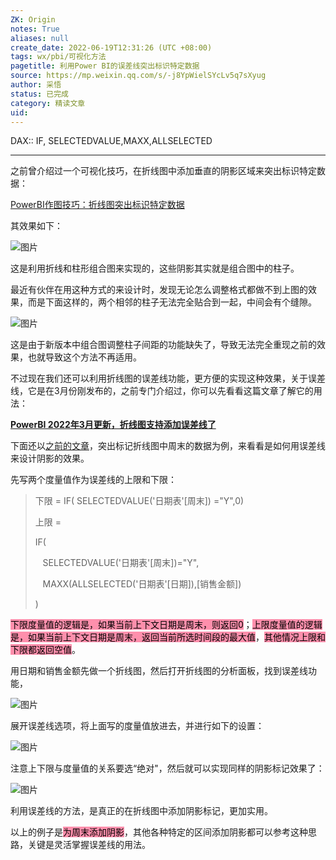 ```yaml
---
ZK: Origin
notes: True
aliases: null
create_date: 2022-06-19T12:31:26 (UTC +08:00)
tags: wx/pbi/可视化方法
pagetitle: 利用Power BI的误差线突出标识特定数据
source: https://mp.weixin.qq.com/s/-j8YpWielSYcLv5q7sXyug
author: 采悟
status: 已完成
category: 精读文章
uid: 
---
```


DAX:: IF, SELECTEDVALUE,MAXX,ALLSELECTED

---

之前曾介绍过一个可视化技巧，在折线图中添加垂直的阴影区域来突出标识特定数据：  

[PowerBI作图技巧：折线图突出标识特定数据](http://mp.weixin.qq.com/s?__biz=MzA4MzQwMjY4MA==&mid=2484068536&idx=1&sn=ada48acc8cfa143660fb749c68caa808&chksm=8e0c4a6fb97bc379ac2dc0552fa46326c6d8cd94124b7303f2532b2ed9e4beb3c4c9fe1baec1&scene=21#wechat_redirect)  

其效果如下：  

![图片](https://mmbiz.qpic.cn/mmbiz_png/aHEbZtANQJMC9ReMPszcD1F27Yn46TQKYKsOM5JaC1NswWeuEQyd0yv5ibP2ljI2cGLvdxdq2shibGkibbu8uyyBw/640?wx_fmt=jpeg&wxfrom=5&wx_lazy=1&wx_co=1)

这是利用折线和柱形组合图来实现的，这些阴影其实就是组合图中的柱子。

最近有伙伴在用这种方式的来设计时，发现无论怎么调整格式都做不到上图的效果，而是下面这样的，两个相邻的柱子无法完全贴合到一起，中间会有个缝隙。

![图片](https://mmbiz.qpic.cn/mmbiz_png/aHEbZtANQJPtJqPCmPPTn0EC7W4Oz6kZ2lFib36qJf6ibNHSXU5xxlHqZib7p5f27ev3GOHIQTjia0yqBH8oYs04Rg/640?wx_fmt=png&wxfrom=5&wx_lazy=1&wx_co=1)

这是由于新版本中组合图调整柱子间距的功能缺失了，导致无法完全重现之前的效果，也就导致这个方法不再适用。

不过现在我们还可以利用折线图的误差线功能，更方便的实现这种效果，关于误差线，它是在3月份刚发布的，之前专门介绍过，你可以先看看这篇文章了解它的用法：

[**PowerBI 2022年3月更新，折线图支持添加误差线了**](http://mp.weixin.qq.com/s?__biz=MzA4MzQwMjY4MA==&mid=2484079538&idx=1&sn=db3d9ce423d4c771891cd86e586fb9c6&chksm=8e13a165b9642873e5162a3b25f7ad2bd1b0e04e0f572cc77fc7195642806869e545cfd74e7e&scene=21#wechat_redirect)  

下面还以[之前的文章](http://mp.weixin.qq.com/s?__biz=MzA4MzQwMjY4MA==&mid=2484068536&idx=1&sn=ada48acc8cfa143660fb749c68caa808&chksm=8e0c4a6fb97bc379ac2dc0552fa46326c6d8cd94124b7303f2532b2ed9e4beb3c4c9fe1baec1&scene=21#wechat_redirect)，突出标记折线图中周末的数据为例，来看看是如何用误差线来设计阴影的效果。

先写两个度量值作为误差线的上限和下限：  

> 下限 = IF( SELECTEDVALUE('日期表'\[周末\]) ="Y",0)
> 
> 上限 =
> 
> IF(
> 
>    SELECTEDVALUE('日期表'\[周末\])="Y",
> 
>    MAXX(ALLSELECTED('日期表'\[日期\]),\[销售金额\])
> 
> )

<mark style="background: #FF5582A6;">下限度量值的逻辑是，如果当前上下文日期是周末，则返回0</mark>；<mark style="background: #FF5582A6;">上限度量值的逻辑是，如果当前上下文日期是周末，返回当前所选时间段的最大值</mark>，<mark style="background: #FF5582A6;">其他情况上限和下限都返回空值</mark>。

用日期和销售金额先做一个折线图，然后打开折线图的分析面板，找到误差线功能，

![图片](https://mmbiz.qpic.cn/mmbiz_png/aHEbZtANQJPtJqPCmPPTn0EC7W4Oz6kZ0tzKJDaEPblibTia5ymMulogDicWrOEy3RE8aby2rk4LYyYyyV56CTxYQ/640?wx_fmt=png&wxfrom=5&wx_lazy=1&wx_co=1)

展开误差线选项，将上面写的度量值放进去，并进行如下的设置：

![图片](https://mmbiz.qpic.cn/mmbiz_png/aHEbZtANQJPtJqPCmPPTn0EC7W4Oz6kZfOVric7SfMpib5GjXcGNibcqc1mdbV0w8Upg4xnSUdRFUWKQvtYmsoH8w/640?wx_fmt=png&wxfrom=5&wx_lazy=1&wx_co=1)

注意上下限与度量值的关系要选“绝对"，然后就可以实现同样的阴影标记效果了：  

![图片](https://mmbiz.qpic.cn/mmbiz_png/aHEbZtANQJPtJqPCmPPTn0EC7W4Oz6kZeVISzFgPPHrt6DAJapt5G1hRqtAk2NoEV3lMvkQ07wqadbCyzxqVUA/640?wx_fmt=png&wxfrom=5&wx_lazy=1&wx_co=1)

利用误差线的方法，是真正的在折线图中添加阴影标记，更加实用。

以上的例子是<mark style="background: #FF5582A6;">为周末添加阴影</mark>，其他各种特定的区间添加阴影都可以参考这种思路，关键是灵活掌握误差线的用法。
